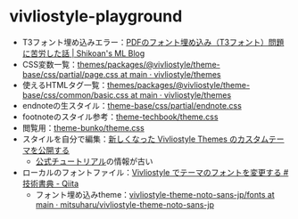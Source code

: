 # vivliostyle-playground

- T3フォント埋め込みエラー：[PDFのフォント埋め込み（T3フォント）問題に苦労した話 | Shikoan's ML Blog](https://blog.shikoan.com/pdf-font-embed/)
- CSS変数一覧：[themes/packages/@vivliostyle/theme-base/css/partial/page.css at main · vivliostyle/themes](https://github.com/vivliostyle/themes/blob/main/packages/%40vivliostyle/theme-base/css/partial/page.css)
- 使えるHTMLタグ一覧：[themes/packages/@vivliostyle/theme-base/css/common/basic.css at main · vivliostyle/themes](https://github.com/vivliostyle/themes/blob/main/packages/%40vivliostyle/theme-base/css/common/basic.css)
- endnoteの生スタイル：[theme-base/css/partial/endnote.css ](https://github.com/vivliostyle/themes/blob/main/packages/%40vivliostyle/theme-base/css/partial/endnote.css)
- footnoteのスタイル参考：[theme-techbook/theme.css](https://github.com/vivliostyle/themes/blob/main/packages/%40vivliostyle/theme-techbook/theme.css)
- 閲覧用：[theme-bunko/theme.css](https://github.com/vivliostyle/themes/blob/main/packages/%40vivliostyle/theme-bunko/theme.css)
- スタイルを自分で編集：[新しくなった Vivliostyle Themes のカスタムテーマを公開する](https://zenn.dev/macneko/articles/e08dcfaef8e6b0)
  - [公式チュートリアル](https://vivliostyle.org/ja/tutorials/)の情報が古い
- ローカルのフォントファイル：[Vivliostyle でテーマのフォントを変更する #技術書典 - Qiita](https://qiita.com/mitsuharu_e/items/9bf2b7eee2767aee2613)
  - フォント埋め込みtheme：[vivliostyle-theme-noto-sans-jp/fonts at main · mitsuharu/vivliostyle-theme-noto-sans-jp](https://github.com/mitsuharu/vivliostyle-theme-noto-sans-jp/tree/main/fonts)
